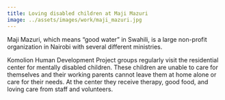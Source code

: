 ```yaml
---
title: Loving disabled children at Maji Mazuri
image: ../assets/images/work/maji_mazuri.jpg
---
```

Maji Mazuri, which means “good water” in Swahili, is a large non-profit
organization in Nairobi with several different ministries.

Komolion Human Development Project groups regularly visit the
residential center for mentally disabled children. These children are
unable to care for themselves and their working parents cannot leave
them at home alone or care for their needs. At the center they receive
therapy, good food, and loving care from staff and volunteers.
